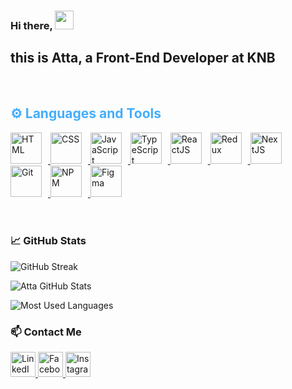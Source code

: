 ### Hi there, <img src="https://raw.githubusercontent.com/MartinHeinz/MartinHeinz/master/wave.gif" width="30px">  
## this is Atta, a Front-End Developer at KNB
<br />

<h2 style="color: #44AEFB">⚙️ Languages and Tools</h2>
<div align="start">
  <a href="https://developer.mozilla.org/en-US/docs/Web/HTML" target="_blank" rel="noreferrer">
      <img  alt="HTML" height="50px" style="padding-right:10px;" src="https://cdn.jsdelivr.net/gh/devicons/devicon/icons/html5/html5-original.svg"/>
  </a>
  <a href="https://developer.mozilla.org/en-US/docs/Web/CSS" target="_blank" rel="noreferrer">
      <img  alt="CSS" height="50px" style="padding-right:10px;" src="https://cdn.jsdelivr.net/gh/devicons/devicon/icons/css3/css3-original.svg"/>
  </a>
  <a href="https://developer.mozilla.org/en-US/docs/Web/JavaScript" target="_blank" rel="noreferrer">
      <img  alt="JavaScript" height="50px" style="padding-right:10px;" src="https://cdn.jsdelivr.net/gh/devicons/devicon/icons/javascript/javascript-plain.svg"/>
  </a>
  <a href="https://www.typescriptlang.org/" target="_blank" rel="noreferrer">
      <img  alt="TypeScript" height="50px" style="padding-right:10px;" src="https://cdn.jsdelivr.net/gh/devicons/devicon/icons/typescript/typescript-plain.svg"/>
  </a>
  <a href="https://reactjs.org/" target="_blank" rel="noreferrer">
      <img  alt="ReactJS" height="50px" style="padding-right:10px;" src="https://cdn.jsdelivr.net/gh/devicons/devicon/icons/react/react-original.svg" />
  </a>
  <a href="https://redux.js.org/" target="_blank" rel="noreferrer">
      <img  alt="Redux" height="50px" style="padding-right:10px;" src="https://cdn.jsdelivr.net/gh/devicons/devicon/icons/redux/redux-original.svg"/>
  </a>
  <a href="https://nextjs.org/" target="_blank" rel="noreferrer">
      <img  alt="NextJS" height="50px" style="padding-right:10px;" src="https://cdn.jsdelivr.net/gh/devicons/devicon/icons/nextjs/nextjs-original.svg"/>
  </a>
  <a href="https://git-scm.com/" target="_blank" rel="noreferrer">
      <img  alt="Git" height="50px" style="padding-right:10px;" src="https://cdn.jsdelivr.net/gh/devicons/devicon/icons/git/git-original.svg"/>
  </a>
  <a href="https://www.npmjs.com/" target="_blank" rel="noreferrer">
      <img  alt="NPM" height="50px" style="padding-right:10px;" src="https://cdn.jsdelivr.net/gh/devicons/devicon/icons/npm/npm-original-wordmark.svg"/>
  </a>
  <a href="https://www.figma.com/" target="_blank" rel="noreferrer">
      <img  alt="Figma" height="50px" style="padding-right:10px;" src="https://cdn.jsdelivr.net/gh/devicons/devicon/icons/figma/figma-original.svg"/> 
  </a>
</div>

<br>
<br>

### :chart_with_upwards_trend: GitHub Stats
<div class="stats" align="start">
  
![GitHub Streak](https://streak-stats.demolab.com?user=atta-hamamah&count_private=true&theme=algolia&border_radius=20)

![Atta GitHub Stats](https://github-readme-stats.vercel.app/api?username=atta-hamamah&hide=stars&count_private=true&show_icons=true&theme=algolia&border_radius=20)

![Most Used Languages](https://github-readme-stats.vercel.app/api/top-langs/?username=atta-hamamah&layout=compact&show_icons=true&theme=algolia&border_radius=20)

</div>

### 📫 Contact Me
<div align="start">
  <a href="https://www.linkedin.com/in/atta-hamamah-1407b1181/" target="_blank" rel="noreferrer">
      <img alt="LinkedIn" height="40px" src="https://cdn.jsdelivr.net/gh/devicons/devicon/icons/linkedin/linkedin-original.svg"/>
  </a>
  <a href="https://www.facebook.com/profile.php?id=100012591522459" target="_blank" rel="noreferrer">
      <img alt="Facebook" height="40px" src="https://cdn.jsdelivr.net/gh/devicons/devicon/icons/facebook/facebook-original.svg"/>
  </a>
  <a href="https://www.instagram.com/atta_hamamah/" target="_blank" rel="noreferrer">
      <img alt="Instagram" height="40px" src="https://cdn.jsdelivr.net/gh/devicons/devicon/icons/instagram/instagram-original.svg"/>
  </a>
</div>
